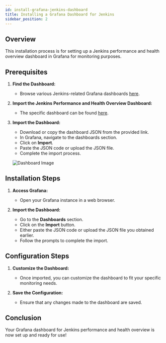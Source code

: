 ```yaml
---
id: install-grafana-jenkins-dashboard
title: Installing a Grafana Dashboard for Jenkins
sidebar_position: 2
---
```


## Overview

This installation process is for setting up a Jenkins performance and health overview dashboard in Grafana for monitoring purposes.

## Prerequisites

1. **Find the Dashboard:**

   - Browse various Jenkins-related Grafana dashboards [here](https://grafana.com/grafana/dashboards/?search=jenkins).

2. **Import the Jenkins Performance and Health Overview Dashboard:**

   - The specific dashboard can be found [here](https://grafana.com/grafana/dashboards/9964-jenkins-performance-and-health-overview/).

3. **Import the Dashboard:**

   - Download or copy the dashboard JSON from the provided link.
   - In Grafana, navigate to the dashboards section.
   - Click on **Import**.
   - Paste the JSON code or upload the JSON file.
   - Complete the import process.

   ![Dashboard Image](/img/projects/devsecops-home-lab/testing-results/grafana-import-dashboard.png)

## Installation Steps

1. **Access Grafana:**

   - Open your Grafana instance in a web browser.

2. **Import the Dashboard:**

   - Go to the **Dashboards** section.
   - Click on the **Import** button.
   - Either paste the JSON code or upload the JSON file you obtained earlier.
   - Follow the prompts to complete the import.

## Configuration Steps

1. **Customize the Dashboard:**

   - Once imported, you can customize the dashboard to fit your specific monitoring needs.

1. **Save the Configuration:**

   - Ensure that any changes made to the dashboard are saved.

## Conclusion

Your Grafana dashboard for Jenkins performance and health overview is now set up and ready for use!
